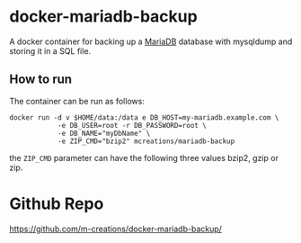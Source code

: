 # docker-mariadb-backup

A docker container for backing up a [MariaDB](http://mariadb.org) database with mysqldump and storing it in a SQL file.

## How to run

The container can be run as follows:

```
docker run -d v $HOME/data:/data e DB_HOST=my-mariadb.example.com \
            -e DB_USER=root -r DB_PASSWORD=root \
            -e DB_NAME="myDbName" \
            -e ZIP_CMD="bzip2" mcreations/mariadb-backup
```

the `ZIP_CMD` parameter can have the following three values bzip2,  gzip or zip.

# Github Repo

https://github.com/m-creations/docker-mariadb-backup/
